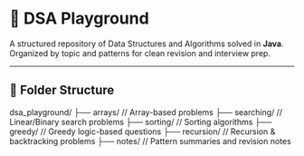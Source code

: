 # 🧠 DSA Playground

A structured repository of Data Structures and Algorithms solved in **Java**.  
Organized by topic and patterns for clean revision and interview prep.

---

## 📁 Folder Structure

dsa_playground/
├── arrays/ // Array-based problems
├── searching/ // Linear/Binary search problems
├── sorting/ // Sorting algorithms
├── greedy/ // Greedy logic-based questions
├── recursion/ // Recursion & backtracking problems
├── notes/ // Pattern summaries and revision notes
